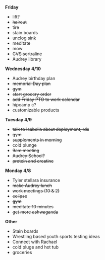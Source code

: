 **Friday**
* lift?
* ~~haircut~~
* tire
* stain boards
* unclog sink
* meditate 
* mow
* ~~CVS sertraline~~
* Audrey library

**Wednesday 4/10**
* Audrey birthday plan
* ~~memorial Day plan~~
* ~~gym~~
* ~~start grocery order~~
* ~~add Friday PTO to work calendar~~
* hipcamp c?
* customizable products

**Tuesday 4/9**
* ~~talk to Isabella about deployment, rds~~
* ~~gym~~
* ~~supplements in morning~~ 
* cold plunge
* ~~9am meeting~~
* ~~Audrey School?~~
* ~~protein and creatine~~ 

**Monday 4/8**

* Tyler stellara insurance
* ~~make Audrey lunch~~
* ~~work meetings (10 & 2)~~
* ~~eclipse~~
* ~~gym~~
* ~~meditate 10 minutes~~
* ~~get more ashwaganda~~

**Other**
* Stain boards 
* Wrestling based youth sports testing ideas
* Connect with Rachael
* cold pluge and hot tub
* groceries 